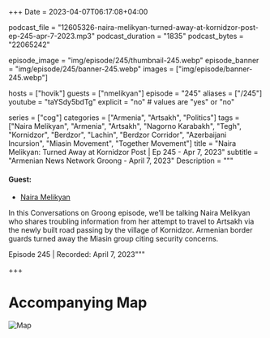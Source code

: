 +++
Date = 2023-04-07T06:17:08+04:00

podcast_file = "12605326-naira-melikyan-turned-away-at-kornidzor-post-ep-245-apr-7-2023.mp3"
podcast_duration = "1835"
podcast_bytes = "22065242"

episode_image = "img/episode/245/thumbnail-245.webp"
episode_banner = "img/episode/245/banner-245.webp"
images = ["img/episode/banner-245.webp"]

hosts = ["hovik"]
guests = ["nmelikyan"]
episode = "245"
aliases = ["/245"]
youtube = "taYSdy5bdTg"
explicit = "no" # values are "yes" or "no"

series = ["cog"]
categories = ["Armenia", "Artsakh", "Politics"]
tags = ["Naira Melikyan", "Armenia", "Artsakh", "Nagorno Karabakh", "Tegh", "Kornidzor", "Berdzor", "Lachin", "Berdzor Corridor", "Azerbaijani Incursion", "Miasin Movement", "Together Movement"]
title = "Naira Melikyan: Turned Away at Kornidzor Post | Ep 245 - Apr 7, 2023"
subtitle = "Armenian News Network Groong - April 7, 2023"
Description = """

#### Guest:

* [Naira Melikyan](/guest/nmelikyan)

In this Conversations on Groong episode, we’ll be talking Naira Melikyan who shares troubling information from her attempt to travel to Artsakh via the newly built road passing by the village of Kornidzor. Armenian border guards turned away the Miasin group citing security concerns.

Episode 245 | Recorded: April 7, 2023"""

+++

# Accompanying Map

![Map](/img/episode/245/map.jpg "Map of alternate route to Stepanakert")
